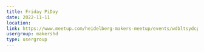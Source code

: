 ```yaml
---
title: Friday PiDay
date: 2022-11-11
location: 
link: https://www.meetup.com/heidelberg-makers-meetup/events/wdbltsydcpbpb/
usergroup: makershd
type: usergroup
---
```

